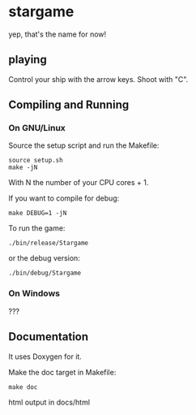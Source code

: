 # stargame
yep, that's the name for now!


## playing
Control your ship with the arrow keys. Shoot with "C".


## Compiling and Running

### On GNU/Linux

Source the setup script and run the Makefile:

    source setup.sh
    make -jN

With N the number of your CPU cores + 1.

If you want to compile for debug:

    make DEBUG=1 -jN

To run the game:

    ./bin/release/Stargame

or the debug version:

    ./bin/debug/Stargame


### On Windows

???


## Documentation

It uses Doxygen for it.

Make the doc target in Makefile:

    make doc

html output in docs/html